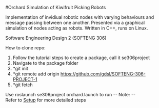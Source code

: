 #Orchard Simulation of Kiwifruit Picking Robots

Implementation of invidiual robotic nodes with varying behaviours and message passing between one another. Presented via a graphical simulation of nodes acting as robots. Written in C++, runs on Linux.

Software Engineering Design 2 (SOFTENG 306)
  
How to clone repo:  
1. Follow the tutorial steps to create a package, call it se306project
2. Navigate to the package folder  
3. *git init  
4. *git remote add origin https://github.com/gdsl/SOFTENG-306-PROJECT-1  
5. *git fetch 

Use roslaunch se306project orchard.launch to run
-- Note: --  
Refer to [Setup](https://github.com/gdsl/SOFTENG-306-PROJECT-1/wiki/setup) for more detailed steps
